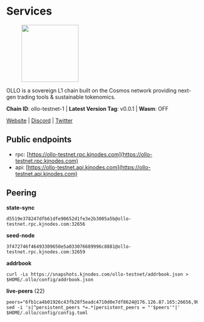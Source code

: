 # Services

<figure><img src="https://raw.githubusercontent.com/kj89/testnet_manuals/main/pingpub/logos/ollo.png" width="150" alt=""><figcaption></figcaption></figure>

OLLO is a sovereign L1 chain built on the Cosmos network providing  next-gen trading tools & sustainable tokenomics.

**Chain ID**: ollo-testnet-1 | **Latest Version Tag**: v0.0.1 | **Wasm**: OFF

[Website](https://www.ollostation.zone) | [Discord](https://discord.com/invite/GxBqZ9mSSm) | [Twitter](https://twitter.com/OLLOStation)


## Public endpoints

* rpc: [https://ollo-testnet.rpc.kjnodes.com](https://ollo-testnet.rpc.kjnodes.com)
* api: [https://ollo-testnet.api.kjnodes.com](https://ollo-testnet.api.kjnodes.com)

## Peering

**state-sync**

```
d5519e378247dfb61dfe90652d1fe3e2b3005a5b@ollo-testnet.rpc.kjnodes.com:32656
```

**seed-node**

```
3f472746f46493309650e5a033076689996c8881@ollo-testnet.rpc.kjnodes.com:32659
```

**addrbook**
```
curl -Ls https://snapshots.kjnodes.com/ollo-testnet/addrbook.json > $HOME/.ollo/config/addrbook.json
```

**live-peers** (22)
```
peers="6fb1ca4b01926c43fb28f5eadc4710d0e7df8624@176.126.87.165:26656,90c1f1775c36690b04bccc08ef942add99826358@38.242.212.52:32656,dd577d8f2e997d7e70495640aff124ddb70d1a21@95.217.192.222:26656,70ba32724461c7ed4ec8d6ddc8b5e0b1cfb9e237@54.219.57.63:26656,d5519e378247dfb61dfe90652d1fe3e2b3005a5b@65.109.68.190:32656,5c2a752c9b1952dbed075c56c600c3a79b58c395@195.3.220.135:27006,da8d3ca8e1c147f0037b1c43ad3de7174f5ec1b7@209.145.59.224:26656,7dc63d58dccf6777206d5cdbc1ec1b9ba5221bd5@65.108.97.58:15656,2a8f0fada8b8b71b8154cf30ce44aebea1b5fe3d@146.59.116.136:26656,47655c33bdecae7f449301197d8b951a97e1b680@89.58.59.75:26656,4a1dce5e59374f85d45fdb49478658b03e3d2ef3@65.21.134.202:26626,517786f9e5e9caf196fed64c2130528e0ef59643@65.109.70.23:18156,b1c40c092d4c889d14ac8db36621c114f811d797@65.109.92.241:22046,42beefd08b5f8580177d1506220db3a548090262@65.108.195.29:26116,7349272f712e713a957bf5349930e3439e98b518@167.235.27.69:20656,43da48176665407ebbe40f809a0ec2c84ab0579e@65.109.24.121:26656,e53eedfc4c5c4487e1fba7f3b97de6aadfca8cea@5.161.179.64:26656,1d576b61c0c56a9b6ef6dabf336fd3cf04c017b1@95.217.223.85:15656,dba5e8b41c4e369418f83a449966e4eb7ca05cd4@65.109.23.114:18156,da300948ac308fa735006027f9eb01cb80edbfd1@142.132.132.184:26656,d915f25a07b79216e234e736f611b881d580f8b9@185.216.203.66:32656,8c4a28db4a9f4a37725d504d6f87fb5e1aee0266@49.12.216.13:46656"
sed -i 's|^persistent_peers *=.*|persistent_peers = "'$peers'"|' $HOME/.ollo/config/config.toml
```
